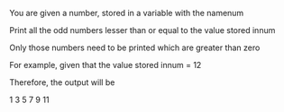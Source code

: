 You are given a number, stored in a variable with the namenum

Print all the odd numbers lesser than or equal to the value stored innum

Only those numbers need to be printed which are greater than zero

For example, given that the value stored innum = 12

Therefore, the output will be

1
3
5
7
9
11

